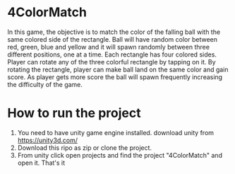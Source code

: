 # 4ColorMatch
In this game, the objective is to match the color of the falling ball with the same colored side of the rectangle. Ball will have random color between red, green, blue and yellow and it will spawn randomly between three different positions, one at a time. Each rectangle has four colored sides. Player can rotate any of the three colorful rectangle by tapping on it. By rotating the rectangle, player can make ball land on the same color and gain score. As player gets more score the ball will spawn frequently increasing the difficulty of the game. 

# How to run the project
1. You need to have unity game engine installed. download unity from https://unity3d.com/ 
2. Download this ripo as zip or clone the project.
3. From unity click open projects and find the project "4ColorMatch" and open it.
That's it

